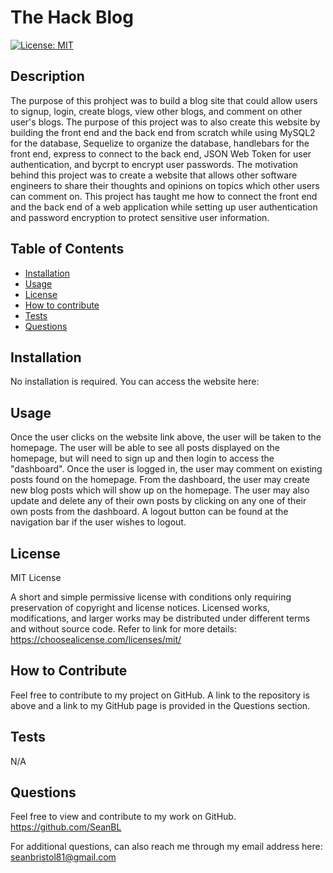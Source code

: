 # The Hack Blog
[![License: MIT](https://img.shields.io/badge/License-MIT-yellow.svg)](https://opensource.org/licenses/MIT)

 ## Description
 The purpose of this prohject was to build a blog site that could allow users to signup, login, create blogs, view other blogs, and comment on other user's blogs. The purpose of this project was to also create this website by building the front end and the back end from scratch while using MySQL2 for the database, Sequelize to organize the database, handlebars for the front end, express to connect to the back end, JSON Web Token for user authentication, and bycrpt to encrypt user passwords. The motivation behind this project was to create a website that allows other software engineers to share their thoughts and opinions on topics which other users can comment on. This project has taught me how to connect the front end and the back end of a web application while setting up user authentication and password encryption to protect sensitive user information.    

 ## Table of Contents

- [Installation](#installation)
- [Usage](#usage)
- [License](#license)
- [How to contribute](#how-to-contribute)
- [Tests](#tests)
- [Questions](#questions)

## Installation
No installation is required. You can access the website here:

## Usage
Once the user clicks on the website link above, the user will be taken to the homepage. The user will be able to see all posts displayed on the homepage, but will need to sign up and then login to access the "dashboard". Once the user is logged in, the user may comment on existing posts found on the homepage. From the dashboard, the user may create new blog posts which will show up on the homepage. The user may also update and delete any of their own posts by clicking on any one of their own posts from the dashboard. A logout button can be found at the navigation bar if the user wishes to logout. 


## License
MIT License

A short and simple permissive license with conditions only requiring preservation of copyright and license notices. Licensed works, modifications, and larger works may be distributed under different terms and without source code. Refer to link for more details: https://choosealicense.com/licenses/mit/

## How to Contribute
Feel free to contribute to my project on GitHub. A link to the repository is above and a link to my GitHub page is provided in the Questions section.

## Tests
N/A  

## Questions
Feel free to view and contribute to my work on GitHub.
https://github.com/SeanBL

For additional questions, can also reach me through my email address here:
seanbristol81@gmail.com